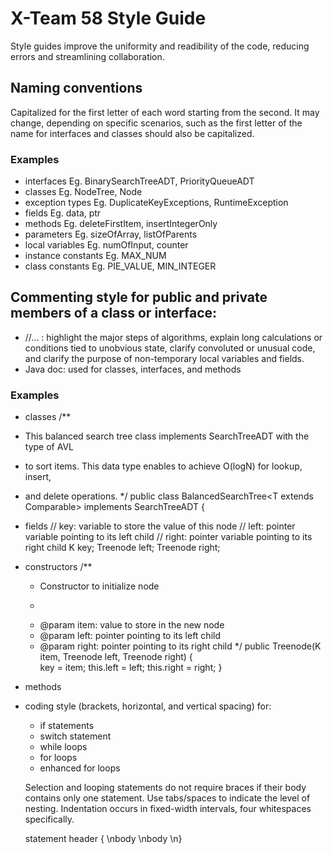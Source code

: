 # X-Team 58 Style Guide

Style guides improve the uniformity and readibility of the code, reducing errors and streamlining collaboration.

## Naming conventions

Capitalized for the first letter of each word starting from the second. It may change, depending on specific scenarios, 
such as the first letter of the name for interfaces and classes should also be capitalized.

### Examples
* interfaces
	Eg. BinarySearchTreeADT, PriorityQueueADT
* classes
	Eg. NodeTree, Node
* exception types
	Eg. DuplicateKeyExceptions, RuntimeException    
* fields
	Eg. data, ptr
* methods
	Eg. deleteFirstItem, insertIntegerOnly
* parameters
	Eg. sizeOfArray, listOfParents
* local variables
	Eg. numOfInput, counter
* instance constants
	Eg. MAX_NUM
* class constants
	Eg. PIE_VALUE, MIN_INTEGER

## Commenting style for public and private members of a class or interface:

* //... : highlight the major steps of algorithms, explain long calculations or conditions tied to unobvious state, clarify convoluted or unusual code, and clarify the purpose of non-temporary local variables and fields.
* Java doc: used for classes, interfaces, and methods

### Examples

* classes
/**
 * This balanced search tree class implements SearchTreeADT with the type of AVL
 * to sort items. This data type enables to achieve O(logN) for lookup, insert, 
 * and delete operations. 
 */
public class BalancedSearchTree<T extends Comparable<T>> implements SearchTreeADT<T> {
* fields
	// key: variable to store the value of this node
	// left: pointer variable pointing to its left child
	// right: pointer variable pointing to its right child
	K key;
 Treenode<K> left;
 Treenode<K> right;
* constructors
		/**
	 * Constructor to initialize node
	 * <p>
	 * @param item: value to store in the new node
	 * @param left: pointer pointing to its left child
	 * @param right: pointer pointing to its right child
	 */
		public Treenode(K item, Treenode<K> left, Treenode<K> right) {    
			key = item;
			this.left = left;
			this.right = right;
		}
* methods
* coding style (brackets, horizontal, and vertical spacing) for:
  * if statements
  * switch statement
  * while loops
  * for loops
  * enhanced for loops
  
   Selection and looping statements do not require braces if their body contains only one statement.
   Use tabs/spaces to indicate the level of nesting. Indentation occurs in fixed-width intervals, four whitespaces specifically. 
   
  statement header {
      \nbody
      \nbody
  \n}
